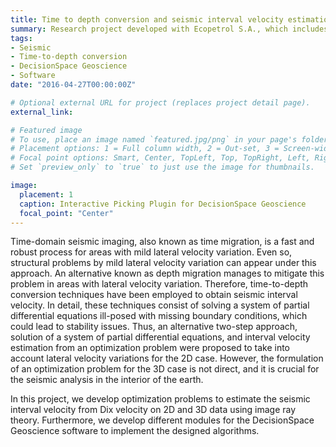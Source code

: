 ```yaml
---
title: Time to depth conversion and seismic interval velocity estimation 
summary: Research project developed with Ecopetrol S.A., which includes the development of optimization algorithms for time to depth conversion, and development of modules for DesicionSpace Geoscience Software.
tags:
- Seismic
- Time-to-depth conversion
- DecisionSpace Geoscience
- Software
date: "2016-04-27T00:00:00Z"

# Optional external URL for project (replaces project detail page).
external_link: 

# Featured image
# To use, place an image named `featured.jpg/png` in your page's folder.
# Placement options: 1 = Full column width, 2 = Out-set, 3 = Screen-width
# Focal point options: Smart, Center, TopLeft, Top, TopRight, Left, Right, BottomLeft, Bottom, BottomRight
# Set `preview_only` to `true` to just use the image for thumbnails.

image:
  placement: 1
  caption: Interactive Picking Plugin for DecisionSpace Geoscience
  focal_point: "Center"
---
```

Time-domain seismic imaging, also known as time migration, is a fast and robust process for areas with mild lateral velocity variation. Even so, structural problems by mild lateral velocity variation can appear under this approach. An alternative known as depth migration manages to mitigate this problem in areas with lateral velocity variation. Therefore, time-to-depth conversion techniques have been employed to obtain seismic interval velocity. In detail, these techniques consist of solving a system of partial differential equations ill-posed with missing boundary conditions, which could lead to stability issues. Thus, an alternative two-step approach, solution of a system of partial differential equations, and interval velocity estimation from an optimization problem were proposed to take into account lateral velocity variations for the 2D case. However, the formulation of an optimization problem for the 3D case is not direct, and it is crucial for the seismic analysis in the interior of the earth. 

In this project, we develop optimization problems to estimate the seismic interval velocity from Dix velocity on 2D and 3D data using image ray theory. Furthermore, we develop different modules for the DecisionSpace Geoscience software to implement the designed algorithms.